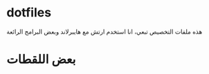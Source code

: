 # dotfiles
هذه ملفات التخصيص تبعي، انا استخدم ارتش مع هايبرلاند وبعض البرامج الرائعة

# بعض اللقطات

[](./screenshots/satty-20240625-22:08:17.png)

[](./screenshots/satty-20240625-21:48:08.png)

[](./screenshots/satty-20240625-21:50:35.png)

[](./screenshots/satty-20240625-21:51:09.png)

[](./screenshots/satty-20240625-21:57:11.png)
